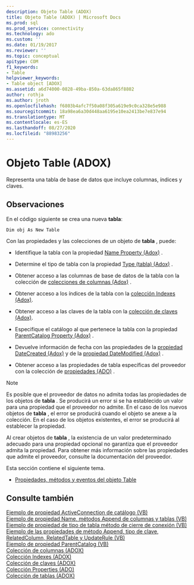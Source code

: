 ```yaml
---
description: Objeto Table (ADOX)
title: Objeto Table (ADOX) | Microsoft Docs
ms.prod: sql
ms.prod_service: connectivity
ms.technology: ado
ms.custom: ''
ms.date: 01/19/2017
ms.reviewer: ''
ms.topic: conceptual
apitype: COM
f1_keywords:
- Table
helpviewer_keywords:
- Table object [ADOX]
ms.assetid: a6d74000-0828-49ba-850a-63da865f8802
author: rothja
ms.author: jroth
ms.openlocfilehash: f6803b4afc7f50a08f305a619e9c0ca328e5e988
ms.sourcegitcommit: 18a98ea6a30d448aa6195e10ea2413be7e837e94
ms.translationtype: MT
ms.contentlocale: es-ES
ms.lasthandoff: 08/27/2020
ms.locfileid: "88983256"
---
```

# <a name="table-object-adox"></a>Objeto Table (ADOX)
Representa una tabla de base de datos que incluye columnas, índices y claves.  
  
## <a name="remarks"></a>Observaciones  
 En el código siguiente se crea una nueva **tabla**:  
  
```  
Dim obj As New Table  
```  
  
 Con las propiedades y las colecciones de un objeto de **tabla** , puede:  
  
-   Identifique la tabla con la propiedad [Name Property (Adox)](./name-property-adox.md) .  
  
-   Determine el tipo de tabla con la propiedad [Type (tabla) (Adox)](./type-property-table-adox.md) .  
  
-   Obtener acceso a las columnas de base de datos de la tabla con la colección de [colecciones de columnas (Adox)](./columns-collection-adox.md) .  
  
-   Obtener acceso a los índices de la tabla con la [colección Indexes (Adox)](./indexes-collection-adox.md).  
  
-   Obtener acceso a las claves de la tabla con la [colección de claves (Adox)](./keys-collection-adox.md).  
  
-   Especifique el catálogo al que pertenece la tabla con la propiedad [ParentCatalog Property (Adox)](./parentcatalog-property-adox.md) .  
  
-   Devuelve información de fecha con las propiedades de la [propiedad DateCreated (Adox)](./datecreated-property-adox.md) y de la [propiedad DateModified (Adox)](./datemodified-property-adox.md) .  
  
-   Obtener acceso a las propiedades de tabla específicas del proveedor con la colección de [propiedades (ADO)](../ado-api/properties-collection-ado.md) .  
  
> [!NOTE]
>  Es posible que el proveedor de datos no admita todas las propiedades de los objetos de **tabla** . Se producirá un error si se ha establecido un valor para una propiedad que el proveedor no admite. En el caso de los nuevos objetos de **tabla** , el error se producirá cuando el objeto se anexe a la colección. En el caso de los objetos existentes, el error se producirá al establecer la propiedad.  
>   
>  Al crear objetos de **tabla** , la existencia de un valor predeterminado adecuado para una propiedad opcional no garantiza que el proveedor admita la propiedad. Para obtener más información sobre las propiedades que admite el proveedor, consulte la documentación del proveedor.  
  
 Esta sección contiene el siguiente tema.  
  
-   [Propiedades, métodos y eventos del objeto Table](./table-object-properties-methods-and-events.md)  
  
## <a name="see-also"></a>Consulte también  
 [Ejemplo de propiedad ActiveConnection de catálogo (VB)](./catalog-activeconnection-property-example-vb.md)   
 [Ejemplo de propiedad Name, métodos Append de columnas y tablas (VB)](./columns-and-tables-append-methods-name-property-example-vb.md)   
 [Ejemplo de propiedad de tipo de tabla método de cierre de conexión (VB)](./connection-close-method-table-type-property-example-vb.md)   
 [Ejemplo de las propiedades de método Append, tipo de clave, RelatedColumn, RelatedTable y UpdateRule (VB)](./keys-append-method-key-type-relatedcolumn-relatedtable-example-vb.md)   
 [Ejemplo de propiedad ParentCatalog (VB)](./parentcatalog-property-example-vb.md)   
 [Colección de columnas (ADOX)](./columns-collection-adox.md)   
 [Colección Indexes (ADOX)](./indexes-collection-adox.md)   
 [Colección de claves (ADOX)](./keys-collection-adox.md)   
 [Colección Properties (ADO)](../ado-api/properties-collection-ado.md)   
 [Colección de tablas (ADOX)](./tables-collection-adox.md)